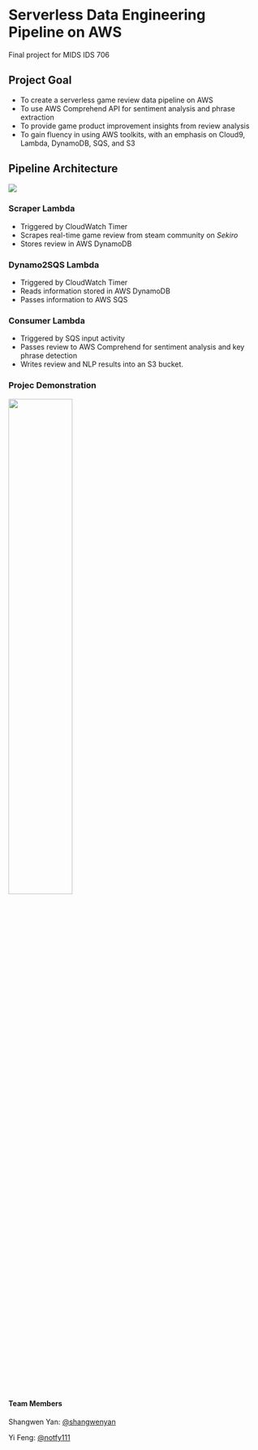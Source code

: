 # Serverless Data Engineering Pipeline on AWS

Final project for MIDS IDS 706

## Project Goal
* To create a serverless game review data pipeline on AWS
* To use AWS Comprehend API for sentiment analysis and phrase extraction
* To provide game product improvement insights from review analysis
* To gain fluency in using AWS toolkits, with an emphasis on Cloud9, Lambda, DynamoDB, SQS, and S3

## Pipeline Architecture 

![](architecture.png)


### Scraper Lambda
* Triggered by CloudWatch Timer
* Scrapes real-time game review from steam community on *Sekiro*
* Stores review in AWS DynamoDB

### Dynamo2SQS Lambda
* Triggered by CloudWatch Timer
* Reads information stored in AWS DynamoDB
* Passes information to AWS SQS

### Consumer Lambda
* Triggered by SQS input activity
* Passes review to AWS Comprehend for sentiment analysis and key phrase detection
* Writes review and NLP results into an S3 bucket.

### Projec Demonstration 
[<img src="https://img.youtube.com/vi/4Vcb9lSpwSo/maxresdefault.jpg" width="50%">](https://youtu.be/4Vcb9lSpwSo)

#### Team Members
Shangwen Yan: [@shangwenyan](https://github.com/shangwenyan)

Yi Feng: [@notfy111](https://github.com/notfy111)
